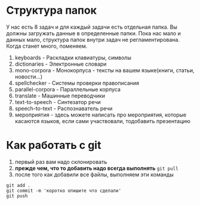 # Структура папок

У нас есть 8 задач и для каждый задачи есть отдельная папка.
Вы должны загружать данные в определенные папки.
Пока нас мало и данных мало, структура папок внутри задач не регламентирована. Когда станет много, поменяем.

1. keyboards - Раскладки клавиатуры, символы
2. dictionaries - Электронные словари
3. mono-corpora - Монокорпуса - тексты на вашем языке(книги, статьи, новости...)
4. spellchecker - Системы проверки правописания
5. parallel-corpora - Параллельные корпуса
6. translate - Машинные переводчики
7. text-to-speech - Синтезатор речи
8. speech-to-text - Распознаватель речи
9. мероприятия - здесь можете написать про мероприятия, которые касаются языков, если сами участвовали, тодобавить презентацию

# Как работать с git

1. первый раз вам надо склонировать
2. **прежде чем, что то добавить надо всегда выполнять** `git pull`
3. после того как добавили все файлы, выполняем эти команды
```
git add .
git commit -m 'коротко опишите что сделали'
git push
```
